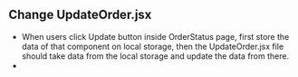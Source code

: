 ## Change UpdateOrder.jsx
- When users click Update button inside OrderStatus page, first store the data of that component on local storage, then the UpdateOrder.jsx file should take data from the local storage and update the data from there.
- 